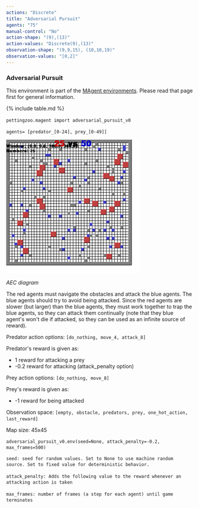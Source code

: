 ```yaml
---
actions: "Discrete"
title: "Adversarial Pursuit"
agents: "75"
manual-control: "No"
action-shape: "(9),(13)"
action-values: "Discrete(9),(13)"
observation-shape: "(9,9,15), (10,10,19)"
observation-values: "[0,2]"
---
```


### Adversarial Pursuit

This environment is part of the [MAgent environments](../magent). Please read that page first for general information.

{% include table.md %}


`pettingzoo.magent import adversarial_pursuit_v0`

`agents= [predator_[0-24], prey_[0-49]]`

![](magent_adversarial_pursuit.gif)

*AEC diagram*

The red agents must navigate the obstacles and attack the blue agents. The blue agents should try to avoid being attacked. Since the red agents are slower (but larger) than the blue agents, they must work together to trap the blue agents, so they can attack them continually (note that they blue agent's won't die if attacked, so they can be used as an infinite source of reward).

Predator action options: `[do_nothing, move_4, attack_8]`

Predator's reward is given as:

* 1 reward for attacking a prey
* -0.2 reward for attacking (attack_penalty option)

Prey action options: `[do_nothing, move_8]`

Prey's reward is given as:

* -1 reward for being attacked

Observation space: `[empty, obstacle, predators, prey, one_hot_action, last_reward]`

Map size: 45x45

```
adversarial_pursuit_v0.env(seed=None, attack_penalty=-0.2, max_frames=500)
```

```
seed: seed for random values. Set to None to use machine random source. Set to fixed value for deterministic behavior.

attack_penalty: Adds the following value to the reward whenever an attacking action is taken

max_frames: number of frames (a step for each agent) until game terminates
```
